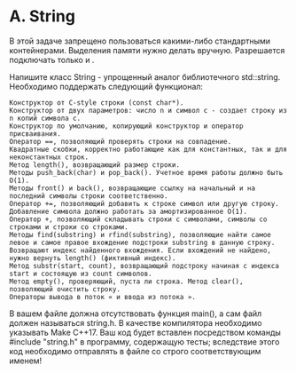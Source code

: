 # A. String

В этой задаче запрещено пользоваться какими-либо стандартными контейнерами. Выделения памяти нужно делать вручную. Разрешается подключать только <iostream> и <cstring>.

Напишите класс String - упрощенный аналог библиотечного std::string. Необходимо поддержать следующий функционал:

    Конструктор от C-style строки (const char*).
    Конструктор от двух параметров: число n и символ c - создает строку из n копий символа c.
    Конструктор по умолчанию, копирующий конструктор и оператор присваивания.
    Оператор ==, позволяющий проверять строки на совпадение.
    Квадратные скобки, корректно работающие как для константных, так и для неконстантных строк.
    Метод length(), возвращающий размер строки.
    Методы push_back(char) и pop_back(). Учетное время работы должно быть O(1).
    Методы front() и back(), возвращающие ссылку на начальный и на последний символы строки соответственно.
    Оператор +=, позволяющий добавить к строке символ или другую строку. Добавление символа должно работать за амортизированное O(1).
    Оператор +, позволяющий складывать строки с символами, символы со строками и строки со строками.
    Методы find(substring) и rfind(substring), позволяющие найти самое левое и самое правое вхождение подстроки substring в данную строку. Возвращают индекс найденного вхождения. Если вхождений не найдено, нужно вернуть length() (фиктивный индекс).
    Метод substr(start, count), возвращающий подстроку начиная с индекса start и состоящую из count символов.
    Метод empty(), проверяющий, пуста ли строка. Метод clear(), позволяющий очистить строку.
    Операторы вывода в поток « и ввода из потока ».

В вашем файле должна отсутствовать функция main(), а сам файл должен называться string.h. В качестве компилятора необходимо указывать Make C++17. Ваш код будет вставлен посредством команды #include "string.h" в программу, содержащую тесты; вследствие этого код необходимо отправлять в файле со строго соответствующим именем!
